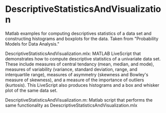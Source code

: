 # DescriptiveStatisticsAndVisualization
Matlab examples for computing descriptives statistics of a data set and
constructing histograms and boxplots for the data. Taken from "Probability
Models for Data Analysis."

DescriptiveStatisticsAndVisualization.mlx: MATLAB LiveScript that demonstrates
how to compute descriptive statistics of a univariate data set. These include
measures of central tendancy (mean, median, and mode), measures of variability
(variance, standard deviation, range, and interquartile range), measures of
asymmetry (skewness and Bowley's measure of skewness), and a measure of the
importance of outliers (kurtosis). This LiveScript also produces histograms and
a box and whisker plot of the same data set.

DescriptiveStatisticsAndVisualization.m: Matlab script that performs the same
functionality as DeescriptiveStatisticsAndVisualization.mlx
